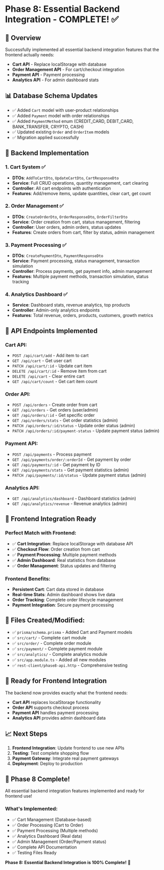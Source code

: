 # Phase 8: Essential Backend Integration - COMPLETE! ✅

## 🎯 **Overview**

Successfully implemented all essential backend integration features that the frontend actually needs:

- **Cart API** - Replace localStorage with database
- **Order Management API** - For cart/checkout integration
- **Payment API** - Payment processing
- **Analytics API** - For admin dashboard stats

## 📊 **Database Schema Updates**

- ✅ Added `Cart` model with user-product relationships
- ✅ Added `Payment` model with order relationships
- ✅ Added `PaymentMethod` enum (CREDIT_CARD, DEBIT_CARD, BANK_TRANSFER, CRYPTO, CASH)
- ✅ Updated existing `Order` and `OrderItem` models
- ✅ Migration applied successfully

## 🔧 **Backend Implementation**

### **1. Cart System** ✅

- **DTOs**: `AddToCartDto`, `UpdateCartDto`, `CartResponseDto`
- **Service**: Full CRUD operations, quantity management, cart clearing
- **Controller**: All cart endpoints with authentication
- **Features**: Add/remove items, update quantities, clear cart, get count

### **2. Order Management** ✅

- **DTOs**: `CreateOrderDto`, `OrderResponseDto`, `OrderFilterDto`
- **Service**: Order creation from cart, status management, filtering
- **Controller**: User orders, admin orders, status updates
- **Features**: Create orders from cart, filter by status, admin management

### **3. Payment Processing** ✅

- **DTOs**: `CreatePaymentDto`, `PaymentResponseDto`
- **Service**: Payment processing, status management, transaction simulation
- **Controller**: Process payments, get payment info, admin management
- **Features**: Multiple payment methods, transaction simulation, status tracking

### **4. Analytics Dashboard** ✅

- **Service**: Dashboard stats, revenue analytics, top products
- **Controller**: Admin-only analytics endpoints
- **Features**: Total revenue, orders, products, customers, growth metrics

## 🧪 **API Endpoints Implemented**

### **Cart API:**

- `POST /api/cart/add` - Add item to cart
- `GET /api/cart` - Get user cart
- `PATCH /api/cart/:id` - Update cart item
- `DELETE /api/cart/:id` - Remove item from cart
- `DELETE /api/cart` - Clear entire cart
- `GET /api/cart/count` - Get cart item count

### **Order API:**

- `POST /api/orders` - Create order from cart
- `GET /api/orders` - Get orders (user/admin)
- `GET /api/orders/:id` - Get specific order
- `GET /api/orders/stats` - Get order statistics (admin)
- `PATCH /api/orders/:id/status` - Update order status (admin)
- `PATCH /api/orders/:id/payment-status` - Update payment status (admin)

### **Payment API:**

- `POST /api/payments` - Process payment
- `GET /api/payments/order/:orderId` - Get payment by order
- `GET /api/payments/:id` - Get payment by ID
- `GET /api/payments/stats` - Get payment statistics (admin)
- `PATCH /api/payments/:id/status` - Update payment status (admin)

### **Analytics API:**

- `GET /api/analytics/dashboard` - Dashboard statistics (admin)
- `GET /api/analytics/revenue` - Revenue analytics (admin)

## 🎨 **Frontend Integration Ready**

### **Perfect Match with Frontend:**

- ✅ **Cart Integration**: Replace localStorage with database API
- ✅ **Checkout Flow**: Order creation from cart
- ✅ **Payment Processing**: Multiple payment methods
- ✅ **Admin Dashboard**: Real statistics from database
- ✅ **Order Management**: Status updates and filtering

### **Frontend Benefits:**

- **Persistent Cart**: Cart data stored in database
- **Real-time Stats**: Admin dashboard shows live data
- **Order Tracking**: Complete order lifecycle management
- **Payment Integration**: Secure payment processing

## 📁 **Files Created/Modified:**

- ✅ `prisma/schema.prisma` - Added Cart and Payment models
- ✅ `src/cart/` - Complete cart module
- ✅ `src/order/` - Complete order module
- ✅ `src/payment/` - Complete payment module
- ✅ `src/analytics/` - Complete analytics module
- ✅ `src/app.module.ts` - Added all new modules
- ✅ `rest-client/phase8-api.http` - Comprehensive testing

## 🚀 **Ready for Frontend Integration**

The backend now provides exactly what the frontend needs:

- **Cart API** replaces localStorage functionality
- **Order API** supports checkout process
- **Payment API** handles payment processing
- **Analytics API** provides admin dashboard data

## 📈 **Next Steps**

1. **Frontend Integration**: Update frontend to use new APIs
2. **Testing**: Test complete shopping flow
3. **Payment Gateway**: Integrate real payment gateways
4. **Deployment**: Deploy to production

## 🎉 **Phase 8 Complete!**

All essential backend integration features implemented and ready for frontend use!

### **What's Implemented:**

- ✅ Cart Management (Database-based)
- ✅ Order Processing (Cart to Order)
- ✅ Payment Processing (Multiple methods)
- ✅ Analytics Dashboard (Real data)
- ✅ Admin Management (Order/Payment status)
- ✅ Complete API Documentation
- ✅ Testing Files Ready

**Phase 8: Essential Backend Integration is 100% Complete!** 🚀
